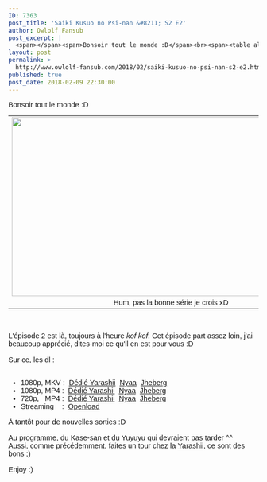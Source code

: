 ```yaml
---
ID: 7363
post_title: 'Saiki Kusuo no Psi-nan &#8211; S2 E2'
author: Owlolf Fansub
post_excerpt: |
  <span></span><span>Bonsoir tout le monde :D</span><br><span><table align="center" cellpadding="0" cellspacing="0"><tbody><tr><td><a href="https://2.bp.blogspot.com/-lJJ9kykbWh4/Wn4Cy6KfG4I/AAAAAAAADs0/OC-1xu_bHbwOlE8_mU5IV1J9cTtFSoi1wCLcBGAs/s1600/The%2BDisastrous%2BLife%2Bof%2BSaiki%2BK.%2BS02E02%2B%255B1080p%255D_001_11808.png"><img border="0" height="360" src="https://2.bp.blogspot.com/-lJJ9kykbWh4/Wn4Cy6KfG4I/AAAAAAAADs0/OC-1xu_bHbwOlE8_mU5IV1J9cTtFSoi1wCLcBGAs/s640/The%2BDisastrous%2BLife%2Bof%2BSaiki%2BK.%2BS02E02%2B%255B1080p%255D_001_11808.png" width="640"></a></td></tr><tr><td>Hum, pas la bonne s&eacute;rie je crois xD</td></tr></tbody></table></span><br><div><span><span>L'&eacute;pisode 2 est l&agrave;, toujours &agrave; l'heure *kof kof*. Cet &eacute;pisode part assez loin, j'ai beaucoup appr&eacute;ci&eacute;, dites-moi ce qu'il en est pour vous :D</span></span></div><span><div><br></div><div>Sur ce, les dl :<br><br><a name="more"></a></div><div><ul><li><span>1080p, MKV : &nbsp;<a href="https://ddl.yarashii.fr/Animes/Saiki%20Kusuo/Saison%202/FHD10/%5BYarashii%20-%20Owlolf%5D%20Saiki%20Kusuo%20no%20%CE%A8-nan%20S2%2002%20-%20FHD%2010%20bits.mkv" target="_blank">D&eacute;di&eacute; Yarashii</a> &nbsp;<a href="https://nyaa.si/view/1005163" target="_blank">Nyaa</a> &nbsp;<a href="http://jheberg.net/captcha/yarashii-owlolf-saiki-kusuo-no-nan-s2-02-fhd-10-bi/" target="_blank">Jheberg</a></span></li><li><span>1080p, MP4 : &nbsp;<a href="https://ddl.yarashii.fr/Animes/Saiki%20Kusuo/Saison%202/FHD8/%5BYarashii%20-%20Owlolf%5D%20Saiki%20Kusuo%20no%20%CE%A8-nan%20S2%2002%20-%20FHD%208%20bits.mp4" target="_blank">D&eacute;di&eacute; Yarashii</a> &nbsp;<a href="https://nyaa.si/view/1005162" target="_blank">Nyaa</a> &nbsp;<a href="http://jheberg.net/captcha/yarashii-owlolf-saiki-kusuo-no-nan-s2-02-fhd-8-bit/" target="_blank">Jheberg</a></span></li><li><span>720p, &nbsp; MP4 : &nbsp;<a href="https://ddl.yarashii.fr/Animes/Saiki%20Kusuo/Saison%202/HD8/%5BYarashii%20-%20Owlolf%5D%20Saiki%20Kusuo%20no%20%CE%A8-nan%20S2%2002%20-%20HD%208%20bits.mp4" target="_blank">D&eacute;di&eacute; Yarashii</a> &nbsp;<a href="https://nyaa.si/view/1005161" target="_blank">Nyaa</a> &nbsp;<a href="http://jheberg.net/captcha/yarashii-owlolf-saiki-kusuo-no-nan-s2-02-hd-8-bits/" target="_blank">Jheberg</a></span></li><li>Streaming &nbsp; &nbsp;: &nbsp;<a href="https://openload.co/embed/bl6135sYW8M/" target="_blank">Openload</a></li></ul></div>&Agrave; tant&ocirc;t pour de nouvelles sorties :D  </span><br><div><span><br></span></div><div><span>Au programme, du Kase-san et du Yuyuyu qui devraient pas tarder ^^</span></div><div><span>Aussi, comme pr&eacute;c&eacute;demment, faites un tour chez la <a href="https://www.yarashii.fr/" target="_blank">Yarashii</a>, ce sont des bons ;)</span></div><div><span><br></span></div><div><span>Enjoy :)</span></div>
layout: post
permalink: >
  http://www.owlolf-fansub.com/2018/02/saiki-kusuo-no-psi-nan-s2-e2.html
published: true
post_date: 2018-02-09 22:30:00
---
```

<span style="font-family: &quot;arial&quot; , &quot;helvetica&quot; , sans-serif; font-size: 11pt;"></span><span style="font-family: &quot;arial&quot; , &quot;helvetica&quot; , sans-serif; font-size: 11pt;">Bonsoir tout le monde :D</span><br /><span style="font-family: &quot;arial&quot; , &quot;helvetica&quot; , sans-serif; font-size: 11pt;"><table align="center" cellpadding="0" cellspacing="0" class="tr-caption-container" style="font-size: 11pt; margin-left: auto; margin-right: auto; text-align: center;"><tbody><tr><td style="text-align: center;"><a href="https://2.bp.blogspot.com/-lJJ9kykbWh4/Wn4Cy6KfG4I/AAAAAAAADs0/OC-1xu_bHbwOlE8_mU5IV1J9cTtFSoi1wCLcBGAs/s1600/The%2BDisastrous%2BLife%2Bof%2BSaiki%2BK.%2BS02E02%2B%255B1080p%255D_001_11808.png" imageanchor="1" style="margin-left: auto; margin-right: auto;"><img border="0" data-original-height="900" data-original-width="1600" height="360" src="https://united-subs.dearclouds.com/wp-content/uploads/2018/05/5a4fa855fb46daf289d93137c75972f7.jpg" width="640" /></a></td></tr><tr><td class="tr-caption" style="text-align: center;">Hum, pas la bonne série je crois xD</td></tr></tbody></table></span><br /><div style="font-size: 11pt;"><span style="font-family: &quot;arial&quot; , &quot;helvetica&quot; , sans-serif; font-size: 11pt;"><span style="font-size: 11pt;">L'épisode 2 est là, toujours à l'heure *kof kof*. Cet épisode part assez loin, j'ai beaucoup apprécié, dites-moi ce qu'il en est pour vous :D</span></span></div><span style="font-family: &quot;arial&quot; , &quot;helvetica&quot; , sans-serif; font-size: 11pt;"><div style="font-size: 11pt;"><br /></div><div style="font-size: 11pt;">Sur ce, les dl :<br /><br /><a name='more'></a></div><div><ul><li><span style="font-size: 14.6667px;">1080p, MKV : &nbsp;<a href="https://ddl.yarashii.fr/Animes/Saiki%20Kusuo/Saison%202/FHD10/%5BYarashii%20-%20Owlolf%5D%20Saiki%20Kusuo%20no%20%CE%A8-nan%20S2%2002%20-%20FHD%2010%20bits.mkv" >Dédié Yarashii</a> &nbsp;<a href="https://nyaa.si/view/1005163" >Nyaa</a> &nbsp;<a href="http://jheberg.net/captcha/yarashii-owlolf-saiki-kusuo-no-nan-s2-02-fhd-10-bi/" >Jheberg</a></span></li><li><span style="font-size: 14.6667px;">1080p, MP4 : &nbsp;<a href="https://ddl.yarashii.fr/Animes/Saiki%20Kusuo/Saison%202/FHD8/%5BYarashii%20-%20Owlolf%5D%20Saiki%20Kusuo%20no%20%CE%A8-nan%20S2%2002%20-%20FHD%208%20bits.mp4" >Dédié Yarashii</a> &nbsp;<a href="https://nyaa.si/view/1005162" >Nyaa</a> &nbsp;<a href="http://jheberg.net/captcha/yarashii-owlolf-saiki-kusuo-no-nan-s2-02-fhd-8-bit/" >Jheberg</a></span></li><li><span style="font-size: 14.6667px;">720p, &nbsp; MP4 : &nbsp;<a href="https://ddl.yarashii.fr/Animes/Saiki%20Kusuo/Saison%202/HD8/%5BYarashii%20-%20Owlolf%5D%20Saiki%20Kusuo%20no%20%CE%A8-nan%20S2%2002%20-%20HD%208%20bits.mp4" >Dédié Yarashii</a> &nbsp;<a href="https://nyaa.si/view/1005161" >Nyaa</a> &nbsp;<a href="http://jheberg.net/captcha/yarashii-owlolf-saiki-kusuo-no-nan-s2-02-hd-8-bits/" >Jheberg</a></span></li><li>Streaming &nbsp; &nbsp;: &nbsp;<a href="https://openload.co/embed/bl6135sYW8M/" >Openload</a></li></ul></div>À tantôt pour de nouvelles sorties :D  </span><br /><div><span style="font-family: &quot;arial&quot; , &quot;helvetica&quot; , sans-serif; font-size: 11pt;"><br /></span></div><div><span style="font-family: &quot;arial&quot; , &quot;helvetica&quot; , sans-serif; font-size: 11pt;">Au programme, du Kase-san et du Yuyuyu qui devraient pas tarder ^^</span></div><div><span style="font-family: &quot;arial&quot; , &quot;helvetica&quot; , sans-serif; font-size: 11pt;">Aussi, comme précédemment, faites un tour chez la <a href="https://www.yarashii.fr/" >Yarashii</a>, ce sont des bons ;)</span></div><div><span style="font-family: &quot;arial&quot; , &quot;helvetica&quot; , sans-serif; font-size: 11pt;"><br /></span></div><div><span style="font-family: &quot;arial&quot; , &quot;helvetica&quot; , sans-serif; font-size: 11pt;">Enjoy :)</span></div>
